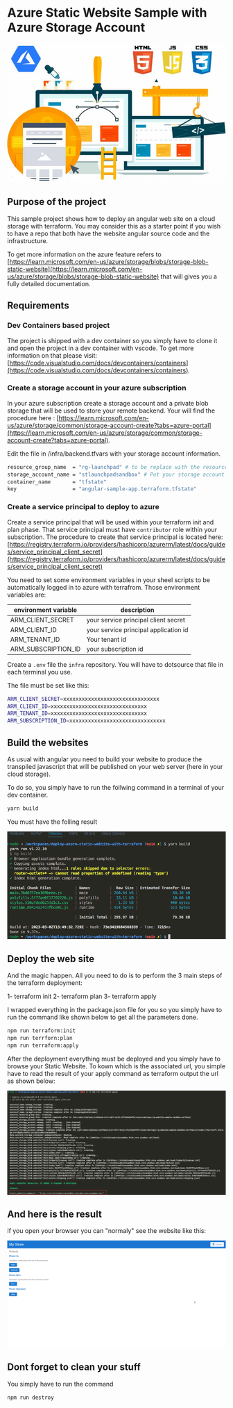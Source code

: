 # Azure Static Website Sample with Azure Storage Account

![azure](./doc/assets/azure-storage-website.jpeg)

## Purpose of the project

This sample project shows how to deploy an angular web site on a cloud storage with terraform. You may consider this as a starter point if you wish to have a repo that both have the website angular source code and the infrastructure.

To get more information on the azure feature refers to [https://learn.microsoft.com/en-us/azure/storage/blobs/storage-blob-static-website](https://learn.microsoft.com/en-us/azure/storage/blobs/storage-blob-static-website) that will gives you a fully detailed documentation.

## Requirements

### Dev Containers based project

The project is shipped with a dev container so you simply have to clone it and open the project in a dev container with vscode. To get more information on that please visit: [https://code.visualstudio.com/docs/devcontainers/containers](https://code.visualstudio.com/docs/devcontainers/containers).

### Create a storage account in your azure subscription

In your azure subscription create a storage account and a private blob storage that will be used to store your remote backend. Your will find the procedure here : [https://learn.microsoft.com/en-us/azure/storage/common/storage-account-create?tabs=azure-portal](https://learn.microsoft.com/en-us/azure/storage/common/storage-account-create?tabs=azure-portal).

Edit the file in /infra/backend.tfvars with your storage account information.

```bash
resource_group_name  = "rg-launchpad" # to be replace with the resource group where your create your storage account
storage_account_name = "stlaunchpadsandbox" # Put your storage account name
container_name       = "tfstate"
key                  = "angular-sample-app.terraform.tfstate"
```

### Create a service principal to deploy to azure

Create a service principal that will be used within your terraform init and plan phase. That service principal must have `contributor` role within your subscription.
The procedure to create that service principal is located here: [https://registry.terraform.io/providers/hashicorp/azurerm/latest/docs/guides/service_principal_client_secret](https://registry.terraform.io/providers/hashicorp/azurerm/latest/docs/guides/service_principal_client_secret)

You need to set some environment variables in your sheel scripts to be automatically logged in to azure with terrafrom. Those environment variables are:

| environment variable | description                           |
| -------------------- | ------------------------------------- |
| ARM_CLIENT_SECRET    | your service principal client secret  |
| ARM_CLIENT_ID        | your service principal application id |
| ARM_TENANT_ID        | Your tenant id                        |
| ARM_SUBSCRIPTION_ID  | your subscription id                  |

Create a `.env` file the `infra` repository. You will have to dotsource that file in each terminal you use.

The file must be set like this:

```bash
ARM_CLIENT_SECRET=xxxxxxxxxxxxxxxxxxxxxxxxxxxxxxx
ARM_CLIENT_ID=xxxxxxxxxxxxxxxxxxxxxxxxxxxxxxx
ARM_TENANT_ID=xxxxxxxxxxxxxxxxxxxxxxxxxxxxxxx
ARM_SUBSCRIPTION_ID=xxxxxxxxxxxxxxxxxxxxxxxxxxxxxxx
```


## Build the websites

As usual with angular you need to build your website to produce the transpiled javascript that will be published on your web server (here in your cloud storage). 

To do so, you simply have to run the follwing command in a terminal of your dev container.

```bash
yarn build
```

You must have the folling result

![build website](./doc/assets/buildwebsite.png)

## Deploy the web site

And the magic happen. All you need to do is to perform the 3 main steps of the terraform deployment:

1- terraform init 
2- terraform plan 
3- terraform apply

I wrapped everything in the package.json file for you so you simply have to run the command like shown below to get all the parameters done.

```bash
npm run terraform:init
npm run terrforn:plan
npm run terraform:apply
```

After the deployment everything must be deployed and you simply have to browse your Static Website. To kown which is the associated url, you simple have to read the result of your apply command as terraform output the url as shown below:

![website-url](./doc/assets/website_url.png)

## And here is the result

if you open your browser you can "normaly" see the website like this:

![result](./doc/assets/result.png)


## Dont forget to clean your stuff

You simply have to run the command 

```bash
npm run destroy
```
